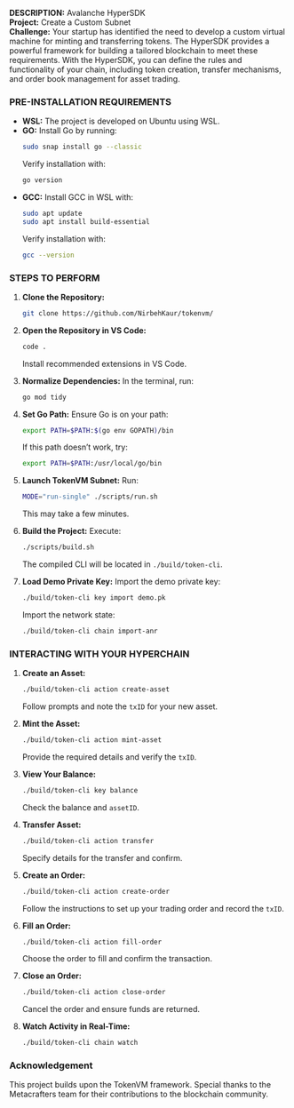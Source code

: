 **DESCRIPTION:** Avalanche HyperSDK  
**Project:** Create a Custom Subnet  
**Challenge:** Your startup has identified the need to develop a custom virtual machine for minting and transferring tokens. The HyperSDK provides a powerful framework for building a tailored blockchain to meet these requirements. With the HyperSDK, you can define the rules and functionality of your chain, including token creation, transfer mechanisms, and order book management for asset trading.

### **PRE-INSTALLATION REQUIREMENTS**

- **WSL:** The project is developed on Ubuntu using WSL.
- **GO:** Install Go by running:
  ```bash
  sudo snap install go --classic
  ```
  Verify installation with:
  ```bash
  go version
  ```
- **GCC:** Install GCC in WSL with:
  ```bash
  sudo apt update
  sudo apt install build-essential
  ```
  Verify installation with:
  ```bash
  gcc --version
  ```

### **STEPS TO PERFORM**

1. **Clone the Repository:**
   ```bash
   git clone https://github.com/NirbehKaur/tokenvm/
   ```
2. **Open the Repository in VS Code:**
   ```bash
   code .
   ```
   Install recommended extensions in VS Code.

3. **Normalize Dependencies:**
   In the terminal, run:
   ```bash
   go mod tidy
   ```

4. **Set Go Path:**
   Ensure Go is on your path:
   ```bash
   export PATH=$PATH:$(go env GOPATH)/bin
   ```
   If this path doesn’t work, try:
   ```bash
   export PATH=$PATH:/usr/local/go/bin
   ```

5. **Launch TokenVM Subnet:**
   Run:
   ```bash
   MODE="run-single" ./scripts/run.sh
   ```
   This may take a few minutes.

6. **Build the Project:**
   Execute:
   ```bash
   ./scripts/build.sh
   ```
   The compiled CLI will be located in `./build/token-cli`.

7. **Load Demo Private Key:**
   Import the demo private key:
   ```bash
   ./build/token-cli key import demo.pk
   ```
   Import the network state:
   ```bash
   ./build/token-cli chain import-anr
   ```

### **INTERACTING WITH YOUR HYPERCHAIN**

1. **Create an Asset:**
   ```bash
   ./build/token-cli action create-asset
   ```
   Follow prompts and note the `txID` for your new asset.

2. **Mint the Asset:**
   ```bash
   ./build/token-cli action mint-asset
   ```
   Provide the required details and verify the `txID`.

3. **View Your Balance:**
   ```bash
   ./build/token-cli key balance
   ```
   Check the balance and `assetID`.

4. **Transfer Asset:**
   ```bash
   ./build/token-cli action transfer
   ```
   Specify details for the transfer and confirm.

5. **Create an Order:**
   ```bash
   ./build/token-cli action create-order
   ```
   Follow the instructions to set up your trading order and record the `txID`.

6. **Fill an Order:**
   ```bash
   ./build/token-cli action fill-order
   ```
   Choose the order to fill and confirm the transaction.

7. **Close an Order:**
   ```bash
   ./build/token-cli action close-order
   ```
   Cancel the order and ensure funds are returned.

8. **Watch Activity in Real-Time:**
   ```bash
   ./build/token-cli chain watch
   ```

### **Acknowledgement**

This project builds upon the TokenVM framework. Special thanks to the Metacrafters team for their contributions to the blockchain community.
